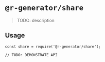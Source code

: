 # `@r-generator/share`

> TODO: description

## Usage

```
const share = require('@r-generator/share');

// TODO: DEMONSTRATE API
```
